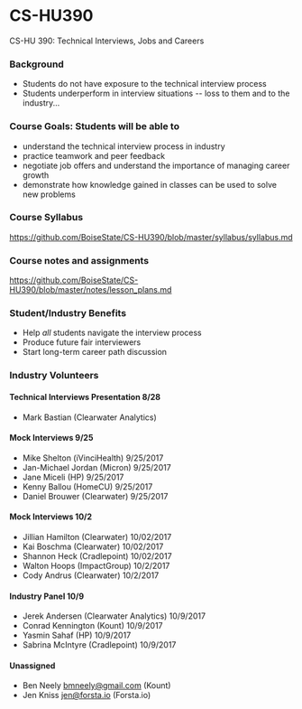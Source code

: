 # CS-HU390
CS-HU 390: Technical Interviews, Jobs and Careers

### Background
* Students do not have exposure to the technical interview process  
* Students underperform in interview situations -- loss to them and to the industry...  

### Course Goals: Students will be able to
* understand the technical interview process in industry 
* practice teamwork and peer feedback  
* negotiate job offers and understand the importance of managing career growth  
* demonstrate how knowledge gained in classes can be used to solve new problems 

### Course Syllabus
https://github.com/BoiseState/CS-HU390/blob/master/syllabus/syllabus.md

### Course notes and assignments
https://github.com/BoiseState/CS-HU390/blob/master/notes/lesson_plans.md

### Student/Industry Benefits
* Help _all_ students navigate the interview process 
* Produce future fair interviewers   
* Start long-term career path discussion 

### Industry Volunteers

#### Technical Interviews Presentation 8/28
* Mark Bastian (Clearwater Analytics)

#### Mock Interviews 9/25
* Mike Shelton (iVinciHealth) 9/25/2017
* Jan-Michael Jordan (Micron) 9/25/2017
* Jane Miceli (HP) 9/25/2017
* Kenny Ballou (HomeCU) 9/25/2017
* Daniel Brouwer (Clearwater) 9/25/2017

#### Mock Interviews 10/2
* Jillian Hamilton (Clearwater) 10/02/2017 
* Kai Boschma (Clearwater) 10/02/2017
* Shannon Heck (Cradlepoint) 10/02/2017
* Walton Hoops (ImpactGroup) 10/2/2017
* Cody Andrus (Clearwater) 10/2/2017

#### Industry Panel 10/9
* Jerek Andersen (Clearwater Analytics) 10/9/2017  
* Conrad Kennington (Kount) 10/9/2017  
* Yasmin Sahaf (HP) 10/9/2017
* Sabrina McIntyre (Cradlepoint) 10/9/2017

#### Unassigned 
* Ben Neely bmneely@gmail.com (Kount)
* Jen Kniss jen@forsta.io (Forsta.io)




